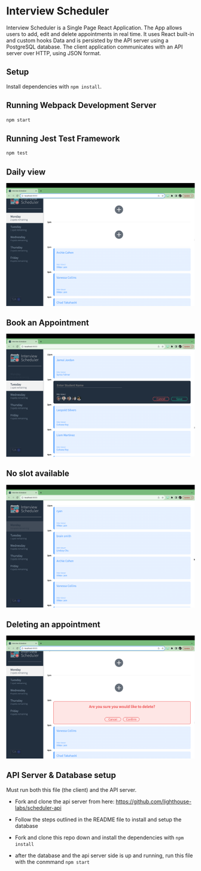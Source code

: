# Interview Scheduler

Interview Scheduler is a Single Page React Application. The App allows users to add, edit and delete appointments in real time. It uses React built-in and custom hooks Data and is persisted by the API server using a PostgreSQL database. The client application communicates with an API server over HTTP, using JSON format.

## Setup

Install dependencies with `npm install`.

## Running Webpack Development Server

```sh
npm start
```

## Running Jest Test Framework

```sh
npm test
```

## Daily view
![dailyView](public/images/main-page.png)

## Book an Appointment
![APP](public/images/make-an-app.png)

## No slot available
![allBooked](public/images/all-booked.png)

## Deleting an appointment

![deleting](public/images/delete.png)

## API Server & Database setup

Must run both this file (the client) and the API server.

- Fork and clone the api server from here: https://github.com/lighthouse-labs/scheduler-api

- Follow the steps outlined in the README file to install and setup the database

- Fork and clone this repo down and install the dependencies with `npm install`

- after the database and the api server side is up and running, run this file with the conmmand `npm start`


